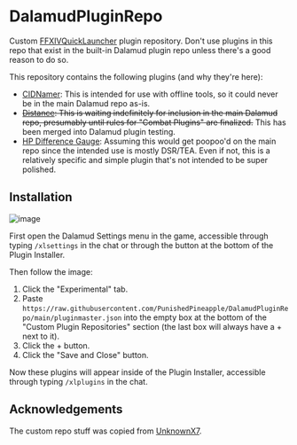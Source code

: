 # DalamudPluginRepo
Custom [FFXIVQuickLauncher](https://github.com/goaaats/FFXIVQuickLauncher) plugin repository.  Don't use plugins in this repo that exist in the built-in Dalamud plugin repo unless there's a good reason to do so.

This repository contains the following plugins (and why they're here):
* [CIDNamer](https://github.com/PunishedPineapple/CIDNamer): This is intended for use with offline tools, so it could never be in the main Dalamud repo as-is.
* ~~[Distance](https://github.com/PunishedPineapple/Distance): This is waiting indefinitely for inclusion in the main Dalamud repo, presumably until rules for "Combat Plugins" are finalized.~~ This has been merged into Dalamud plugin testing.
* [HP Difference Gauge](https://github.com/PunishedPineapple/HPDiff): Assuming this would get poopoo'd on the main repo since the intended use is mostly DSR/TEA.  Even if not, this is a relatively specific and simple plugin that's not intended to be super polished.

## Installation
![image](https://user-images.githubusercontent.com/50609717/163707555-e3e8a9cf-fea6-4a39-93f9-e9a98f2c1157.png)

First open the Dalamud Settings menu in the game, accessible through typing `/xlsettings` in the chat or through the button at the bottom of the Plugin Installer.

Then follow the image:
1. Click the "Experimental" tab.
2. Paste `https://raw.githubusercontent.com/PunishedPineapple/DalamudPluginRepo/main/pluginmaster.json` into the empty box at the bottom of the "Custom Plugin Repositories" section (the last box will always have a + next to it).
3. Click the + button.
4. Click the "Save and Close" button.

Now these plugins will appear inside of the Plugin Installer, accessible through typing `/xlplugins` in the chat.

## Acknowledgements
The custom repo stuff was copied from [UnknownX7](https://github.com/UnknownX7/DalamudPluginRepo).

